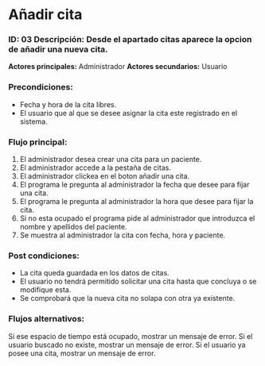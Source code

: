 # Añadir cita

### ID: 03 Descripción: Desde el apartado citas aparece la opcion de añadir una nueva cita.


 **Actores principales:** Administrador
 **Actores secundarios:** Usuario

### Precondiciones:
- Fecha y hora de la cita libres.
- El usuario que al que se desee asignar la cita este registrado en el sistema.
### Flujo principal:

  1. El administrador desea crear una cita para un paciente.
  2. El administrador accede a la pestaña de citas.
  3. El administrador clickea en el boton añadir una cita.
  4. El programa le pregunta al administrador la fecha que desee para fijar una cita.
  5. El programa le pregunta al administrador la hora que desee para fijar la cita.
  6. Si no esta ocupado el programa pide al administrador que introduzca el nombre y apellidos del paciente.
  7. Se muestra al administrador la cita con fecha, hora y paciente.




### Post condiciones:
- La cita queda guardada en los datos de citas.
- El usuario no tendrá permitido solicitar una cita hasta que concluya o se modifique esta.
- Se comprobará que la nueva cita no solapa con otra ya existente.


### Flujos alternativos:
Si ese espacio de tiempo está ocupado, mostrar un mensaje de error.
Si el usuario buscado no existe, mostrar un mensaje de error.
Si el usuario ya posee una cita, mostrar un mensaje de error.

